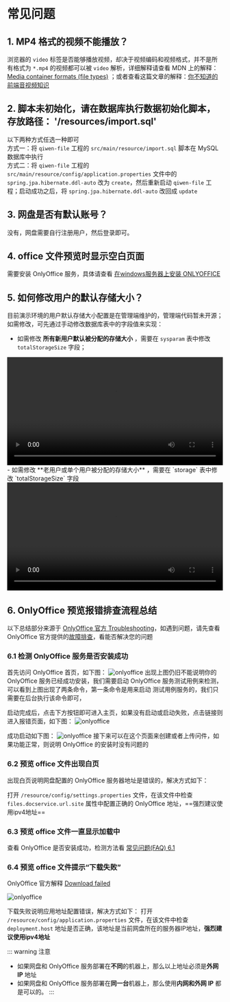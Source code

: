 # 常见问题

## 1. MP4 格式的视频不能播放？<br />
浏览器的 `video` 标签是否能够播放视频，却决于视频编码和视频格式，并不是所有格式为 `*.mp4` 的视频都可以被 `video` 解析，详细解释请查看 MDN 上的解释：[Media container formats (file types)](https://developer.mozilla.org/zh-CN/docs/Web/Media/Formats/Containers) ；或者查看这篇文章的解释：[你不知道的前端音视频知识](http://mp.weixin.qq.com/s?__biz=MzI2MjcxNTQ0Nw==&mid=2247497223&idx=2&sn=972b18240e4e66bf2fb81230aeffa276&chksm=ea44575fdd33de499c8ef7d0485fcd874a9e786e17df6770a414c82aff716e2d577bcfb74caf&mpshare=1&scene=23&srcid=1130fwAeuHu1GQN6AexLm6fD&sharer_sharetime=1643268306726&sharer_shareid=1dea07607d21240fe9b2d70dd8faf171#rd)

## 2. 脚本未初始化，请在数据库执行数据初始化脚本，存放路径： '/resources/import.sql'<br />
以下两种方式任选一种即可<br />
  方式一：将 `qiwen-file` 工程的 `src/main/resource/import.sql` 脚本在 MySQL 数据库中执行<br />
  方式二：将 `qiwen-file` 工程的 `src/main/resource/config/application.properties` 文件中的 `spring.jpa.hibernate.ddl-auto` 改为 `create`，然后重新启动 `qiwen-file` 工程；启动成功之后，将 `spring.jpa.hibernate.ddl-auto` 改回成 `update`
  
## 3. 网盘是否有默认账号？<br />
没有，网盘需要自行注册用户，然后登录即可。

## 4. office 文件预览时显示空白页面<br />
需要安装 OnlyOffice 服务，具体请查看 [在windows服务器上安装 ONLYOFFICE](https://www.qiwenshare.com/essay/detail/1208)

## 5. 如何修改用户的默认存储大小？<br />
目前演示环境的用户默认存储大小配置是在管理端维护的，管理端代码暂未开源；如需修改，可先通过手动修改数据库表中的字段值来实现：<br />
  - 如需修改 **所有新用户默认被分配的存储大小** ，需要在 `sysparam` 表中修改 `totalStorageSize` 字段；<br />
  <video width="100%" height="auto" controls>
    <source :src="$withBase('/video/question/modifyNewUserStorage.mp4')"  type="video/mp4">
    您的浏览器不支持 HTML5 video 标签。
  </video>
  - 如需修改 **老用户或单个用户被分配的存储大小** ，需要在 `storage` 表中修改 `totalStorageSize` 字段
  <video width="100%" height="auto" controls>
    <source :src="$withBase('/video/question/modifyOldUserStorage.mp4')"  type="video/mp4">
    您的浏览器不支持 HTML5 video 标签。
  </video>

## 6. OnlyOffice 预览报错排查流程总结<br />
以下总结部分来源于 [OnlyOffice 官方 Troubleshooting](https://api.onlyoffice.com/editors/troubleshooting)，如遇到问题，请先查看 OnlyOffice 官方提供的[故障排查](https://api.onlyoffice.com/editors/troubleshooting)，看能否解决您的问题
### 6.1 检测 OnlyOffice 服务是否安装成功
首先访问 OnlyOffice 首页，如下图：
<img :src="$withBase('/img/question/6_1_onlyoffice_home.png')" alt="onlyoffice">
出现上图仍旧不能说明你的 OnlyOffice 服务已经成功安装，我们需要启动 OnlyOffice 服务测试用例来检测，可以看到上图出现了两条命令，第一条命令是用来启动 测试用例服务的，我们只需要在后台执行该命令即可，

启动完成后，点击下方按钮即可进入主页，如果没有启动或启动失败，点击链接则进入报错页面，如下图：
<img :src="$withBase('/img/question/6_1_onlyoffice_fail.png')" alt="onlyoffice">

成功启动如下图：
<img :src="$withBase('/img/question/6_1_onlyoffice_success.png')" alt="onlyoffice">
接下来可以在这个页面来创建或者上传问件，如果功能正常，则说明 OnlyOffice 的安装时没有问题的

### 6.2 预览 office 文件出现白页
出现白页说明网盘配置的 OnlyOffice 服务器地址是错误的，解决方式如下：

打开 `/resource/config/settings.properties` 文件，在该文件中检查 `files.docservice.url.site` 属性中配置正确的 OnlyOffice 地址，==强烈建议使用ipv4地址==
### 6.3 预览 office 文件一直显示加载中
查看 OnlyOffice 是否安装成功，检测方法看 [常见问题(FAQ) 6.1](/question/#_6-1-检测-onlyoffice-服务是否安装成功)
### 6.4 预览 office 文件提示“下载失败”
OnlyOffice 官方解释 [Download failed](https://api.onlyoffice.com/editors/troubleshooting#download)

<img :src="$withBase('/img/question/6_4_download_fail.png')" alt="onlyoffice">

下载失败说明应用地址配置错误，解决方式如下：
打开 `/resource/config/application.properties` 文件，在该文件中检查 `deployment.host` 地址是否正确，该地址是当前网盘所在的服务器IP地址，**强烈建议使用ipv4地址**


::: warning 注意
- 如果网盘和 OnlyOffice 服务部署在**不同**的机器上，那么以上地址必须是**外网 IP** 地址
- 如果网盘和 OnlyOffice 服务部署在**同一台**机器上，那么使用**内网和外网 IP** 都是可以的。
:::
